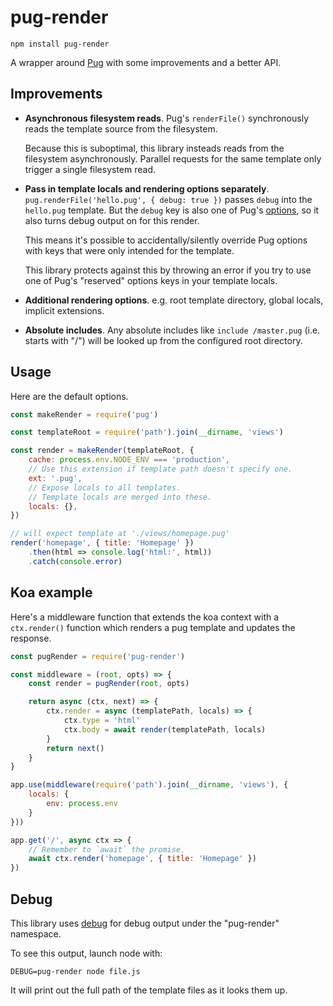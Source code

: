 # pug-render

    npm install pug-render

A wrapper around [Pug](https://pugjs.org/) with some improvements and a better API.

## Improvements

- **Asynchronous filesystem reads**. Pug's `renderFile()` synchronously reads the template source from the filesystem.

    Because this is suboptimal, this library insteads reads from the filesystem asynchronously. Parallel requests for the same template only trigger a single filesystem read.
- **Pass in template locals and rendering options separately**. `pug.renderFile('hello.pug', { debug: true })` passes `debug` into
the `hello.pug` template. But the `debug` key is also one of Pug's
[options](https://pugjs.org/api/reference.html#options), so it also
turns debug output on for this render.

    This means it's possible to accidentally/silently override Pug
    options with keys that were only intended for the template.

    This library protects against this by throwing an error if you try to
    use one of Pug's "reserved" options keys in your template locals.
- **Additional rendering options**. e.g. root template directory, global locals, implicit extensions.
- **Absolute includes**. Any absolute includes like `include /master.pug` (i.e. starts with "/") will be looked up from the configured root directory.

## Usage

Here are the default options.

```javascript
const makeRender = require('pug')

const templateRoot = require('path').join(__dirname, 'views')

const render = makeRender(templateRoot, {
    cache: process.env.NODE_ENV === 'production',
    // Use this extension if template path doesn't specify one.
    ext: '.pug',
    // Expose locals to all templates.
    // Template locals are merged into these.
    locals: {},
})

// will expect template at './views/homepage.pug'
render('homepage', { title: 'Homepage' })
    .then(html => console.log('html:', html))
    .catch(console.error)
```

## Koa example

Here's a middleware function that extends the koa context
with a `ctx.render()` function which renders a pug
template and updates the response.

```javascript
const pugRender = require('pug-render')

const middleware = (root, opts) => {
    const render = pugRender(root, opts)

    return async (ctx, next) => {
        ctx.render = async (templatePath, locals) => {
            ctx.type = 'html'
            ctx.body = await render(templatePath, locals)
        }
        return next()
    }
}

app.use(middleware(require('path').join(__dirname, 'views'), {
    locals: {
        env: process.env
    }
}))

app.get('/', async ctx => {
    // Remember to `await` the promise.
    await ctx.render('homepage', { title: 'Homepage' })
})
```

## Debug

This library uses [debug](https://www.npmjs.com/package/debug) for debug output under the "pug-render" namespace.

To see this output, launch node with:

    DEBUG=pug-render node file.js

It will print out the full path of the template files as it looks them up.